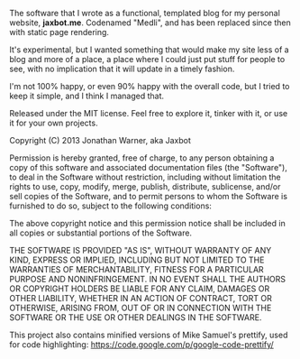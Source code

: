 The software that I wrote as a functional, templated blog for my personal website, **jaxbot.me**. Codenamed "Medli", and has been replaced since then with static page rendering.

It's experimental, but I wanted something that would make my site less of a blog and more of a place, a place where I could just put stuff for people to see, with no implication that it will update in a timely fashion.

I'm not 100% happy, or even 90% happy with the overall code, but I tried to keep it simple, and I think I managed that.




Released under the MIT license. Feel free to explore it, tinker with it, or use it for your own projects.

Copyright (C) 2013 Jonathan Warner, aka Jaxbot

Permission is hereby granted, free of charge, to any person obtaining a copy of this software and associated documentation files (the "Software"), to deal in the Software without restriction, including without limitation the rights to use, copy, modify, merge, publish, distribute, sublicense, and/or sell copies of the Software, and to permit persons to whom the Software is furnished to do so, subject to the following conditions:

The above copyright notice and this permission notice shall be included in all copies or substantial portions of the Software.

THE SOFTWARE IS PROVIDED "AS IS", WITHOUT WARRANTY OF ANY KIND, EXPRESS OR IMPLIED, INCLUDING BUT NOT LIMITED TO THE WARRANTIES OF MERCHANTABILITY, FITNESS FOR A PARTICULAR PURPOSE AND NONINFRINGEMENT. IN NO EVENT SHALL THE AUTHORS OR COPYRIGHT HOLDERS BE LIABLE FOR ANY CLAIM, DAMAGES OR OTHER LIABILITY, WHETHER IN AN ACTION OF CONTRACT, TORT OR OTHERWISE, ARISING FROM, OUT OF OR IN CONNECTION WITH THE SOFTWARE OR THE USE OR OTHER DEALINGS IN THE SOFTWARE.


This project also contains minified versions of Mike Samuel's prettify, used for code highlighting: https://code.google.com/p/google-code-prettify/

